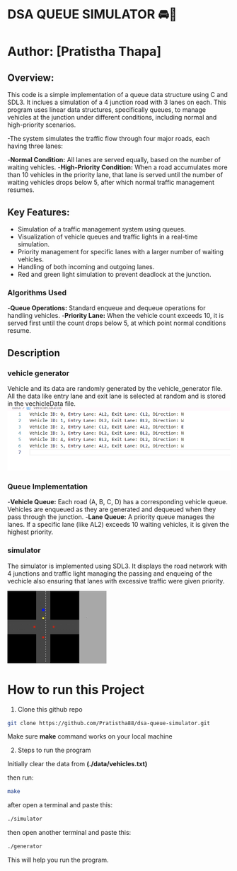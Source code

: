 # DSA QUEUE SIMULATOR 🚘🚥
# Author: [Pratistha Thapa]

## Overview:
This code is a simple implementation of a queue data structure using C and SDL3. 
It inclues a simulation of a 4 junction road with 3 lanes on each. This program uses linear data structures, specifically queues, to manage vehicles at the junction under different conditions, including normal and high-priority scenarios.


-The system simulates the traffic flow through four major roads, each having three lanes:

-**Normal Condition:** All lanes are served equally, based on the number of waiting vehicles.
-**High-Priority Condition:** When a road accumulates more than 10 vehicles in the priority lane, that lane is served until the number of waiting vehicles drops below 5, after which normal traffic management resumes.


## Key Features:
- Simulation of a traffic management system using queues.
- Visualization of vehicle queues and traffic lights in a real-time simulation.
- Priority management for specific lanes with a larger number of waiting vehicles.
- Handling of both incoming and outgoing lanes.
- Red and green light simulation to prevent deadlock at the junction.

### Algorithms Used
-**Queue Operations:** Standard enqueue and dequeue operations for handling vehicles.
-**Priority Lane:** When the vehicle count exceeds 10, it is served first until the count drops below 5, at which point normal 
conditions resume.

## Description
### vehicle generator
 Vehicle and its data are randomly generated by the vehicle_generator file. All the data like entry lane and exit lane  is selected at random and is stored in the vechicleData file. 
![vehicle data ](img/image.png)

### Queue Implementation
-**Vehicle Queue:** Each road (A, B, C, D) has a corresponding vehicle queue. Vehicles are enqueued as they are generated and dequeued when they pass through the junction.
-**Lane Queue:** A priority queue manages the lanes. If a specific lane (like AL2) exceeds 10 waiting vehicles, it is given the highest priority.

### simulator
The simulator is implemented using SDL3. It displays the road network with 4 junctions and traffic light managing the passing and enqueing of the vechicle also ensuring that lanes with excessive traffic were given priority.

![simulator](./img/simulator.gif)

# How to run this Project

1. Clone this github repo

```bash
git clone https://github.com/Pratistha88/dsa-queue-simulator.git
```

Make sure **make** command works on your local machine

2. Steps to run the program

Initially clear the data from **(./data/vehicles.txt)**

then run:

```bash
make
```

after open a terminal and paste this:

```bash
./simulator
```

then open another terminal and paste this:

```bash
./generator
```

This will help you run the program.

